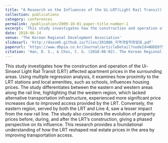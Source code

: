 ```yaml
---
title: "A Research on the Influences of the Ui-LRT(Light Rail Transit) on the Prices Surrounding Apartments. 우이신설선 건설이 주변 아파트 가격에 미치는 영향에 관한 연구"
collection: publications
category: conferences
permalink: /publication/2009-10-01-paper-title-number-1
excerpt: 'This study investigates how the construction and operation of the Ui-Sinseol Light Rail Transit (LRT) affected apartment prices in the surrounding areas. Using multiple regression analysis, it examines how proximity to the LRT stations and local amenities, such as schools, influences housing prices. The study differentiates between the eastern and western areas along the rail line, highlighting that the western region, which lacked alternative transportation infrastructure, experienced more significant price increases due to improved access provided by the LRT. Conversely, the eastern region, served by both the LRT and Line 4, saw a lesser impact from the new rail line. The study also considers the evolution of property prices before, during, and after the LRT’s construction, giving a phased perspective on its influence. This research provides a foundational understanding of how the LRT reshaped real estate prices in the area by improving transportation access.'
date: 2018-06-14
venue: 'The Korean Regional Development Association'
slidesurl: 'http://dasomh.github.io/files/201806_지역개발학회발표.pdf'
paperurl: 'https://www.dbpia.co.kr/Journal/articleDetail?nodeId=NODE07564440'
citation: 'Han, D. S., & Choi, C. G. (2018-06-02). The Korean Regional Development Association Conference, Gyeonggi. 한다솜, 최창규. (2018-06-02). 우이신설경전철이 주변 아파트 가격에 미치는 영향에 관한 연구.  한국지역개발학회 학술대회, 경기.'
---
```


This study investigates how the construction and operation of the Ui-Sinseol Light Rail Transit (LRT) affected apartment prices in the surrounding areas. Using multiple regression analysis, it examines how proximity to the LRT stations and local amenities, such as schools, influences housing prices. The study differentiates between the eastern and western areas along the rail line, highlighting that the western region, which lacked alternative transportation infrastructure, experienced more significant price increases due to improved access provided by the LRT. Conversely, the eastern region, served by both the LRT and Line 4, saw a lesser impact from the new rail line. The study also considers the evolution of property prices before, during, and after the LRT’s construction, giving a phased perspective on its influence. This research provides a foundational understanding of how the LRT reshaped real estate prices in the area by improving transportation access.

